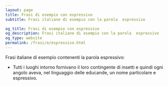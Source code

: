 ```yaml
---
layout: page
title: Frasi di esempio con espressivo 
subtitle: Frasi italiane di esempio con la parola  espressivo

og_title: Frasi di esempio con espressivo 
og_description: Frasi italiane di esempio con la parola  espressivo
og_type: website
permalink: /frasi/e/espressivo.html
---
```


Frasi italiane di esempio contenenti la parola espressivo:


- Tutti i luoghi intorno fornivano il loro contingente di insetti e quindi ogni angolo aveva, nel linguaggio delle educande, un nome particolare e espressivo.
